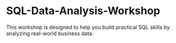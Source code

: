 # SQL-Data-Analysis-Workshop
This workshop is designed to help you build practical SQL skills by analyzing real-world business data. 
